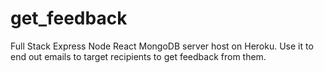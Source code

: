 # get_feedback
Full Stack Express Node React MongoDB server host on Heroku. Use it to end out emails to target recipients to get feedback from them.
